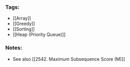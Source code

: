 ### Tags:
- [[Array]]
- [[Greedy]]
- [[Sorting]]
- [[Heap (Priority Queue)]]

### Notes:
- See also [[2542. Maximum Subsequence Score (M)]]